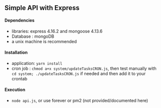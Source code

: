 ## Simple API with Express

#### Dependencies
* libraries: express 4.16.2 and mongoose 4.13.6
* Database : mongoDB
* a unix machine is recommended

#### Installation
* application: `yarn install`
* cron job : `chmod a+x system/updateTasksCRON.js`, then test manually with `cd system; ./updateTasksCRON.js` if needed and then add it to your crontab

#### Execution
* `node api.js`, or use forever or pm2 (not provided/documented here)
